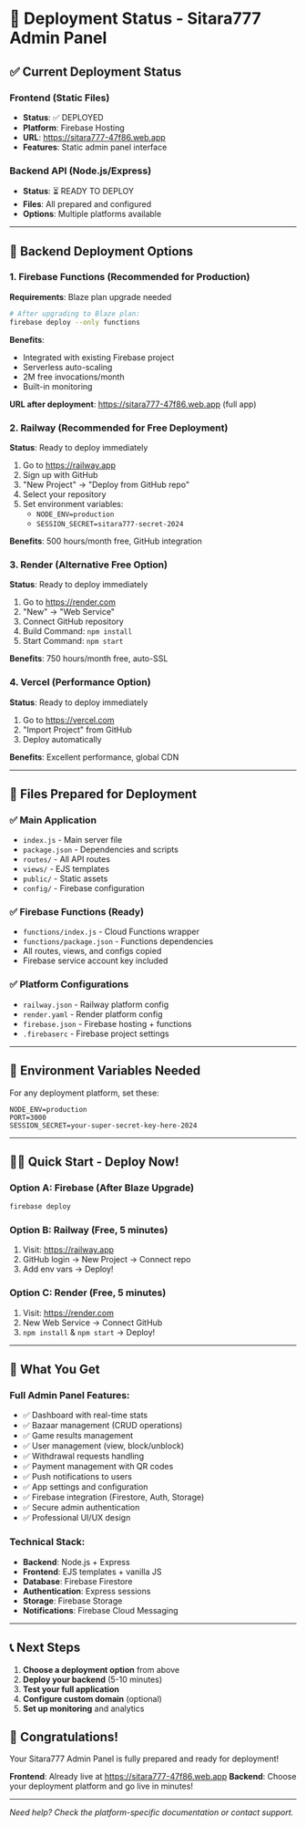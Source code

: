 # 🎉 Deployment Status - Sitara777 Admin Panel

## ✅ Current Deployment Status

### Frontend (Static Files)
- **Status**: ✅ DEPLOYED
- **Platform**: Firebase Hosting
- **URL**: https://sitara777-47f86.web.app
- **Features**: Static admin panel interface

### Backend API (Node.js/Express)
- **Status**: ⏳ READY TO DEPLOY
- **Files**: All prepared and configured
- **Options**: Multiple platforms available

---

## 🚀 Backend Deployment Options

### 1. Firebase Functions (Recommended for Production)
**Requirements**: Blaze plan upgrade needed

```bash
# After upgrading to Blaze plan:
firebase deploy --only functions
```

**Benefits**:
- Integrated with existing Firebase project
- Serverless auto-scaling
- 2M free invocations/month
- Built-in monitoring

**URL after deployment**: https://sitara777-47f86.web.app (full app)

### 2. Railway (Recommended for Free Deployment)
**Status**: Ready to deploy immediately

1. Go to https://railway.app
2. Sign up with GitHub
3. "New Project" → "Deploy from GitHub repo"  
4. Select your repository
5. Set environment variables:
   - `NODE_ENV=production`
   - `SESSION_SECRET=sitara777-secret-2024`

**Benefits**: 500 hours/month free, GitHub integration

### 3. Render (Alternative Free Option)
**Status**: Ready to deploy immediately

1. Go to https://render.com
2. "New" → "Web Service"
3. Connect GitHub repository
4. Build Command: `npm install`
5. Start Command: `npm start`

**Benefits**: 750 hours/month free, auto-SSL

### 4. Vercel (Performance Option)
**Status**: Ready to deploy immediately

1. Go to https://vercel.com  
2. "Import Project" from GitHub
3. Deploy automatically

**Benefits**: Excellent performance, global CDN

---

## 📁 Files Prepared for Deployment

### ✅ Main Application
- `index.js` - Main server file
- `package.json` - Dependencies and scripts
- `routes/` - All API routes
- `views/` - EJS templates
- `public/` - Static assets
- `config/` - Firebase configuration

### ✅ Firebase Functions (Ready)
- `functions/index.js` - Cloud Functions wrapper
- `functions/package.json` - Functions dependencies
- All routes, views, and configs copied
- Firebase service account key included

### ✅ Platform Configurations
- `railway.json` - Railway platform config
- `render.yaml` - Render platform config
- `firebase.json` - Firebase hosting + functions
- `.firebaserc` - Firebase project settings

---

## 🔧 Environment Variables Needed

For any deployment platform, set these:

```env
NODE_ENV=production
PORT=3000
SESSION_SECRET=your-super-secret-key-here-2024
```

---

## 🏃‍♂️ Quick Start - Deploy Now!

### Option A: Firebase (After Blaze Upgrade)
```bash
firebase deploy
```

### Option B: Railway (Free, 5 minutes)
1. Visit: https://railway.app
2. GitHub login → New Project → Connect repo
3. Add env vars → Deploy!

### Option C: Render (Free, 5 minutes)  
1. Visit: https://render.com
2. New Web Service → Connect GitHub
3. `npm install` & `npm start` → Deploy!

---

## 🎯 What You Get

### Full Admin Panel Features:
- ✅ Dashboard with real-time stats
- ✅ Bazaar management (CRUD operations)
- ✅ Game results management
- ✅ User management (view, block/unblock)
- ✅ Withdrawal requests handling
- ✅ Payment management with QR codes
- ✅ Push notifications to users
- ✅ App settings and configuration
- ✅ Firebase integration (Firestore, Auth, Storage)
- ✅ Secure admin authentication
- ✅ Professional UI/UX design

### Technical Stack:
- **Backend**: Node.js + Express
- **Frontend**: EJS templates + vanilla JS
- **Database**: Firebase Firestore
- **Authentication**: Express sessions
- **Storage**: Firebase Storage
- **Notifications**: Firebase Cloud Messaging

---

## 📞 Next Steps

1. **Choose a deployment option** from above
2. **Deploy your backend** (5-10 minutes)
3. **Test your full application**
4. **Configure custom domain** (optional)
5. **Set up monitoring** and analytics

## 🎉 Congratulations!

Your Sitara777 Admin Panel is fully prepared and ready for deployment!

**Frontend**: Already live at https://sitara777-47f86.web.app
**Backend**: Choose your deployment platform and go live in minutes!

---

*Need help? Check the platform-specific documentation or contact support.*
